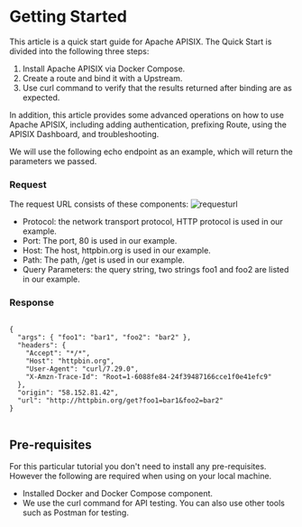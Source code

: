 # Getting Started

This article is a quick start guide for Apache APISIX. The Quick Start is divided into the following three steps:

1. Install Apache APISIX via Docker Compose.
2. Create a route and bind it with a Upstream.
3. Use curl command to verify that the results returned after binding are as expected.

In addition, this article provides some advanced operations on how to use Apache APISIX, including adding authentication, prefixing Route, using the APISIX Dashboard, and troubleshooting.

We will use the following echo endpoint as an example, which will return the parameters we passed.

### Request

The request URL consists of these components:
![requesturl](https://cdn.jsdelivr.net/gh/apache/apisix@release/2.11/docs/assets/images/requesturl.jpg)

- Protocol: the network transport protocol, HTTP protocol is used in our example.
- Port: The port, 80 is used in our example.
- Host: The host, httpbin.org is used in our example.
- Path: The path, /get is used in our example.
- Query Parameters: the query string, two strings foo1 and foo2 are listed in our example.

### Response

<pre>
<code class="language-json hljs">
{
  "args": { "foo1": "bar1", "foo2": "bar2" },
  "headers": {
    "Accept": "*/*",
    "Host": "httpbin.org",
    "User-Agent": "curl/7.29.0",
    "X-Amzn-Trace-Id": "Root=1-6088fe84-24f39487166cce1f0e41efc9"
  },
  "origin": "58.152.81.42",
  "url": "http://httpbin.org/get?foo1=bar1&foo2=bar2"
}
</code>
</pre>

## Pre-requisites

For this particular tutorial you don't need to install any pre-requisites. However the following are required when using on your local machine.

- Installed Docker and Docker Compose component.
- We use the curl command for API testing. You can also use other tools such as Postman for testing.

